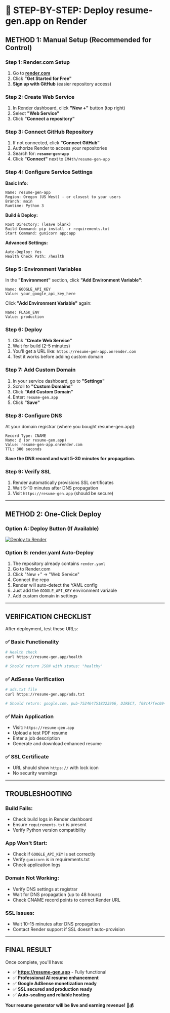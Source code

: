 # 🚀 **STEP-BY-STEP: Deploy resume-gen.app on Render**

## **METHOD 1: Manual Setup (Recommended for Control)**

### **Step 1: Render.com Setup**
1. Go to **[render.com](https://render.com)**
2. Click **"Get Started for Free"**
3. **Sign up with GitHub** (easier repository access)

### **Step 2: Create Web Service**
1. In Render dashboard, click **"New +"** button (top right)
2. Select **"Web Service"**
3. Click **"Connect a repository"**

### **Step 3: Connect GitHub Repository**
1. If not connected, click **"Connect GitHub"**
2. Authorize Render to access your repositories
3. Search for: **`resume-gen-app`**
4. Click **"Connect"** next to `EM4th/resume-gen-app`

### **Step 4: Configure Service Settings**

**Basic Info:**
```
Name: resume-gen-app
Region: Oregon (US West) - or closest to your users
Branch: main
Runtime: Python 3
```

**Build & Deploy:**
```
Root Directory: (leave blank)
Build Command: pip install -r requirements.txt
Start Command: gunicorn app:app
```

**Advanced Settings:**
```
Auto-Deploy: Yes
Health Check Path: /health
```

### **Step 5: Environment Variables**
In the **"Environment"** section, click **"Add Environment Variable"**:

```
Name: GOOGLE_API_KEY
Value: your_google_api_key_here
```

Click **"Add Environment Variable"** again:
```
Name: FLASK_ENV  
Value: production
```

### **Step 6: Deploy**
1. Click **"Create Web Service"**
2. Wait for build (2-5 minutes)
3. You'll get a URL like: `https://resume-gen-app.onrender.com`
4. Test it works before adding custom domain

### **Step 7: Add Custom Domain**
1. In your service dashboard, go to **"Settings"**
2. Scroll to **"Custom Domains"**
3. Click **"Add Custom Domain"**
4. Enter: `resume-gen.app`
5. Click **"Save"**

### **Step 8: Configure DNS**
At your domain registrar (where you bought resume-gen.app):

```
Record Type: CNAME
Name: @ (or resume-gen.app)
Value: resume-gen-app.onrender.com
TTL: 300 seconds
```

**Save the DNS record and wait 5-30 minutes for propagation.**

### **Step 9: Verify SSL**
1. Render automatically provisions SSL certificates
2. Wait 5-10 minutes after DNS propagation
3. Visit `https://resume-gen.app` (should be secure)

---

## **METHOD 2: One-Click Deploy**

### **Option A: Deploy Button (If Available)**
[![Deploy to Render](https://render.com/images/deploy-to-render-button.svg)](https://render.com/deploy?repo=https://github.com/EM4th/resume-gen-app)

### **Option B: render.yaml Auto-Deploy**
1. The repository already contains `render.yaml`
2. Go to Render.com
3. Click "New +" → "Web Service"
4. Connect the repo
5. Render will auto-detect the YAML config
6. Just add the `GOOGLE_API_KEY` environment variable
7. Add custom domain in settings

---

## **VERIFICATION CHECKLIST**

After deployment, test these URLs:

### ✅ **Basic Functionality**
```bash
# Health check
curl https://resume-gen.app/health

# Should return JSON with status: "healthy"
```

### ✅ **AdSense Verification**
```bash
# ads.txt file
curl https://resume-gen.app/ads.txt

# Should return: google.com, pub-7524647518323966, DIRECT, f08c47fec0942fa0
```

### ✅ **Main Application**
- Visit: `https://resume-gen.app`
- Upload a test PDF resume
- Enter a job description
- Generate and download enhanced resume

### ✅ **SSL Certificate**
- URL should show `https://` with lock icon
- No security warnings

---

## **TROUBLESHOOTING**

### **Build Fails:**
- Check build logs in Render dashboard
- Ensure `requirements.txt` is present
- Verify Python version compatibility

### **App Won't Start:**
- Check if `GOOGLE_API_KEY` is set correctly
- Verify `gunicorn` is in requirements.txt
- Check application logs

### **Domain Not Working:**
- Verify DNS settings at registrar
- Wait for DNS propagation (up to 48 hours)
- Check CNAME record points to correct Render URL

### **SSL Issues:**
- Wait 10-15 minutes after DNS propagation
- Contact Render support if SSL doesn't auto-provision

---

## **FINAL RESULT**

Once complete, you'll have:
- ✅ **https://resume-gen.app** - Fully functional
- ✅ **Professional AI resume enhancement**
- ✅ **Google AdSense monetization ready**
- ✅ **SSL secured and production ready**
- ✅ **Auto-scaling and reliable hosting**

**Your resume generator will be live and earning revenue! 🚀💰**
